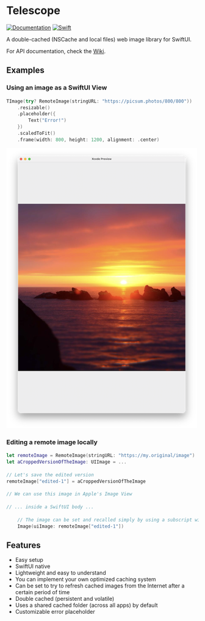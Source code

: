 # Telescope

[![Documentation](https://github.com/persello/telescope/actions/workflows/documentation.yml/badge.svg)](https://github.com/persello/telescope/actions/workflows/documentation.yml) [![Swift](https://github.com/persello/telescope/actions/workflows/swift.yml/badge.svg)](https://github.com/persello/telescope/actions/workflows/swift.yml)

A double-cached (NSCache and local files) web image library for SwiftUI.

For API documentation, check the [Wiki](https://github.com/persello/telescope/wiki).

## Examples

### Using an image as a SwiftUI View

```Swift
TImage(try? RemoteImage(stringURL: "https://picsum.photos/800/800"))
    .resizable()
    .placeholder({
        Text("Error!")
    })
    .scaledToFit()
    .frame(width: 800, height: 1200, alignment: .center)
```

![Preview Screenshot 1](Resources/ss1.png)

### Editing a remote image locally

```Swift
let remoteImage = RemoteImage(stringURL: "https://my.original/image")
let aCroppedVersionOfTheImage: UIImage = ...

// Let's save the edited version
remoteImage["edited-1"] = aCroppedVersionOfTheImage

// We can use this image in Apple's Image View

// ... inside a SwiftUI body ...

    // The image can be set and recalled simply by using a subscript with a tag name
    Image(uiImage: remoteImage["edited-1"])
```

## Features

- Easy setup
- SwiftUI native
- Lightweight and easy to understand
- You can implement your own optimized caching system
- Can be set to try to refresh cached images from the Internet after a certain period of time
- Double cached (persistent and volatile)
- Uses a shared cached folder (across all apps) by default
- Customizable error placeholder

